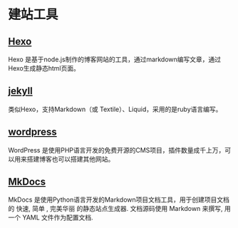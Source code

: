 # 建站工具

## [Hexo](https://github.com/hexojs/hexo/)

Hexo 是基于node.js制作的博客网站的工具，通过markdown编写文章，通过Hexo生成静态html页面。

## [jekyll](https://github.com/jekyll/jekyll)

类似Hexo，支持Markdown（或 Textile）、Liquid，采用的是ruby语言编写。

## [wordpress](https://cn.wordpress.org/)

WordPress 是使用PHP语言开发的免费开源的CMS项目，插件数量成千上万，可以用来搭建博客也可以搭建其他网站。

## [MkDocs](https://github.com/mkdocs/mkdocs)

MkDocs 是使用Python语言开发的Markdown项目文档工具，用于创建项目文档的 快速, 简单 , 完美华丽 的静态站点生成器. 文档源码使用 Markdown 来撰写, 用一个 YAML 文件作为配置文档.
